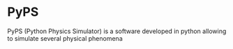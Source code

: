 # PyPS
PyPS (Python Physics Simulator) is a software developed in python allowing to simulate several physical phenomena

